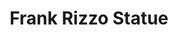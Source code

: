 ---
pid: pt213
title: Frank Rizzo Statue
location_transcription: 
coordinates: "[-75.164379162004, 39.953775226178]"
zipcode: '19125'
gen_neighborhood: River Wards
neighborhood: Fishtown,Kensington
outside_phl: 
age: 
age_range: 
instagram: 
image_file_name: pt_213.jpg
proposal_transcription: Invite cultural, community, political groups to create, propose
  //temporary// (30-60 day) exhibit around the statue expressing their point of view
  of the Rizzo statue - e.g. transgender grays, police organization, current Black
  panther reps., etc.
topic: Politics
topic_summary: 0, 0
type: Other No Form
keywords_other: temporary exhibit, rizzo statue
credit: Carl Craft
image_labels: 
twitter: 
facebook: 
permalink: "/monuments/pt213/"
layout: item-page
---